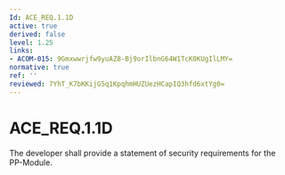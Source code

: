 ```yaml
---
Id: ACE_REQ.1.1D
active: true
derived: false
level: 1.25
links:
- ACOM-015: 9Gmxwwrjfw9yuAZ8-Bj9orIlbnG64W1TcK0KUgIlLMY=
normative: true
ref: ''
reviewed: 7YhT_K7bKKijG5q1KpqhmHUZUezHCapIQ3hfd6xtYg0=
---
```


# ACE_REQ.1.1D

The developer shall provide a statement of security requirements for the PP-Module.